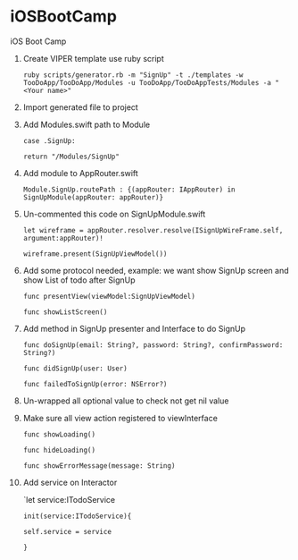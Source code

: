 # iOSBootCamp
iOS Boot Camp

1. Create VIPER template use ruby script

    `ruby scripts/generator.rb -m "SignUp" -t ./templates -w TooDoApp/TooDoApp/Modules -u TooDoApp/TooDoAppTests/Modules -a "<Your name>"`
2. Import generated file to project
3. Add Modules.swift path to Module

    `case .SignUp:`
    
      `return "/Modules/SignUp"`
4. Add module to AppRouter.swift

    `Module.SignUp.routePath : {(appRouter: IAppRouter) in SignUpModule(appRouter: appRouter)}`
5. Un-commented this code on SignUpModule.swift

    `let wireframe = appRouter.resolver.resolve(ISignUpWireFrame.self, argument:appRouter)!`
    
    `wireframe.present(SignUpViewModel())`
6. Add some protocol needed, example: we want show SignUp screen  and show List of todo after SignUp

    `func presentView(viewModel:SignUpViewModel)`
    
    `func showListScreen()`
7. Add method in SignUp presenter and Interface to do SignUp

    `func doSignUp(email: String?, password: String?, confirmPassword: String?)`
    
    `func didSignUp(user: User)`
    
    `func failedToSignUp(error: NSError?)`
8. Un-wrapped all optional value to check not get nil value
9. Make sure all view action registered to viewInterface

    `func showLoading()`
    
    `func hideLoading()`
    
    `func showErrorMessage(message: String)`
10. Add service on Interactor

    `let service:ITodoService
    
    `init(service:ITodoService){`
    
       `self.service = service`
       
    `}`
